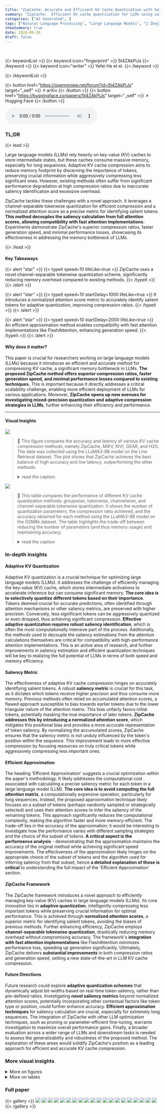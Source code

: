 ```yaml
---
title: "ZipCache: Accurate and Efficient KV Cache Quantization with Salient Token Identification"
summary: "ZipCache:  Efficient KV cache quantization for LLMs using salient token identification, achieving 4.98x compression with minimal accuracy loss!"
categories: ["AI Generated", ]
tags: ["Natural Language Processing", "Large Language Models", "🏢 Zhejiang University",]
showSummary: true
date: 2024-09-26
draft: false
---
```


<br>

{{< keywordList >}}
{{< keyword icon="fingerprint" >}} 5t4ZAkPiJs {{< /keyword >}}
{{< keyword icon="writer" >}} Yefei He et el. {{< /keyword >}}
 
{{< /keywordList >}}

{{< button href="https://openreview.net/forum?id=5t4ZAkPiJs" target="_self" >}}
↗ arXiv
{{< /button >}}
{{< button href="https://huggingface.co/papers/5t4ZAkPiJs" target="_self" >}}
↗ Hugging Face
{{< /button >}}



<audio controls>
    <source src="https://ai-paper-reviewer.com/5t4ZAkPiJs/podcast.wav" type="audio/wav">
    Your browser does not support the audio element.
</audio>


### TL;DR


{{< lead >}}

Large language models (LLMs) rely heavily on key-value (KV) caches to store intermediate states, but these caches consume massive memory, especially for long sequences. Adaptive KV cache compression aims to reduce memory footprint by discerning the importance of tokens, preserving crucial information while aggressively compressing less significant ones. However, existing methods often suffer from significant performance degradation at high compression ratios due to inaccurate saliency identification and excessive overhead. 

ZipCache tackles these challenges with a novel approach. It leverages a channel-separable tokenwise quantization for efficient compression and a normalized attention score as a precise metric for identifying salient tokens.  **This method decouples the saliency calculation from full attention scores, allowing compatibility with fast attention implementations.**  Experiments demonstrate ZipCache's superior compression ratios, faster generation speed, and minimal performance losses, showcasing its effectiveness in addressing the memory bottleneck of LLMs.

{{< /lead >}}


#### Key Takeaways

{{< alert "star" >}}
{{< typeit speed=10 lifeLike=true >}} ZipCache uses a novel channel-separable tokenwise quantization scheme, significantly reducing memory overhead compared to existing methods. {{< /typeit >}}
{{< /alert >}}

{{< alert "star" >}}
{{< typeit speed=10 startDelay=1000 lifeLike=true >}} It introduces a normalized attention score metric to accurately identify salient tokens for adaptive quantization, improving compression ratios. {{< /typeit >}}
{{< /alert >}}

{{< alert "star" >}}
{{< typeit speed=10 startDelay=2000 lifeLike=true >}} An efficient approximation method enables compatibility with fast attention implementations like FlashAttention, enhancing generation speed. {{< /typeit >}}
{{< /alert >}}

#### Why does it matter?
This paper is crucial for researchers working on large language models (LLMs) because it introduces an efficient and accurate method for compressing KV cache, a significant memory bottleneck in LLMs.  **The proposed ZipCache method offers superior compression ratios, faster generation speed, and minimal performance losses compared to existing techniques.** This is important because it directly addresses a critical scalability challenge, enabling more efficient deployment of LLMs for various applications. Moreover, **ZipCache opens up new avenues for investigating mixed-precision quantization and adaptive compression strategies in LLMs**, further enhancing their efficiency and performance.

------
#### Visual Insights



![](https://ai-paper-reviewer.com/5t4ZAkPiJs/figures_1_1.jpg)

> 🔼 This figure compares the accuracy and latency of various KV cache compression methods, namely ZipCache, MiKV, KIVI, GEAR, and H2O.  The data was collected using the LLaMA3-8B model on the Line Retrieval dataset.  The plot shows that ZipCache achieves the best balance of high accuracy and low latency, outperforming the other methods.
> <details>
> <summary>read the caption</summary>
> Figure 1: Accuracy and efficiency comparisons across various KV cache compression methods. Data is collected with LLaMA3-8B model on Line Retrieval dataset. Among these methods, ZipCache achieves the highest accuracy, generation speed and compression ratio. Details can be found in the supplementary material.
> </details>





![](https://ai-paper-reviewer.com/5t4ZAkPiJs/tables_4_1.jpg)

> 🔼 This table compares the performance of different KV cache quantization methods: groupwise, tokenwise, channelwise, and channel-separable tokenwise quantization. It shows the number of quantization parameters, the compression ratio achieved, and the accuracy obtained for each method using the LLaMA3-8B model on the GSM8k dataset.  The table highlights the trade-off between reducing the number of parameters (and thus memory usage) and maintaining accuracy.
> <details>
> <summary>read the caption</summary>
> Table 1: Performance comparisons of different quantization granularities for KV cache. The KV cache is quantized to 4-bit and the compression ratio is calculated with b = 8, hd = l = 4096 and n = 32. Data is collected with LLaMA3-8B model on GSM8k dataset.
> </details>





### In-depth insights


#### Adaptive KV Quantization
Adaptive KV quantization is a crucial technique for optimizing large language models (LLMs).  It addresses the challenge of efficiently managing the key-value (KV) cache, which stores intermediate activations to accelerate inference but can consume significant memory.  **The core idea is to selectively quantize different tokens based on their importance**.  Tokens deemed crucial for accurate predictions, often identified through attention mechanisms or other saliency metrics, are preserved with higher precision. Conversely, less significant tokens can be aggressively quantized or even dropped, thus achieving significant compression.  **Effective adaptive quantization requires robust saliency identification**, which is often the most computationally intensive part of the process.  Additionally, the methods used to decouple the saliency estimations from the attention calculations themselves are critical for compatibility with high-performance attention implementations. This is an active area of research, and further improvements in saliency estimation and efficient quantization techniques will be key to realizing the full potential of LLMs in terms of both speed and memory efficiency.

#### Saliency Metric
The effectiveness of adaptive KV cache compression hinges on accurately identifying salient tokens.  A robust **saliency metric** is crucial for this task, as it dictates which tokens receive higher precision and thus consume more memory.  Previous methods often relied on accumulated attention scores, a flawed approach susceptible to bias towards earlier tokens due to the lower triangular nature of the attention matrix. This bias unfairly favors initial tokens, potentially masking the true importance of later tokens.  **ZipCache addresses this by introducing a normalized attention score**, which mitigates this positional bias and provides a more accurate representation of token saliency. By normalizing the accumulated scores, ZipCache ensures that the saliency metric is not unduly influenced by the token's position within the sequence.  This improvement leads to more effective compression by focusing resources on truly critical tokens while aggressively compressing less important ones.

#### Efficient Approximation
The heading 'Efficient Approximation' suggests a crucial optimization within the paper's methodology. It likely addresses the computational cost associated with calculating a precise saliency metric for each token in a large language model (LLM).  **The core idea is to avoid computing the full attention matrix**, a computationally expensive operation, particularly for long sequences.  Instead, the proposed approximation technique likely focuses on a subset of tokens (perhaps randomly sampled or strategically selected) and uses their attention scores to infer the saliency of the remaining tokens. This approach significantly reduces the computational complexity, making the algorithm faster and more memory-efficient. The trade-off lies in the accuracy of the approximation; it would be interesting to investigate how the performance varies with different sampling strategies and the choice of the subset of tokens. **A critical aspect is the performance analysis** - demonstrating that the approximation maintains the accuracy of the original method while achieving significant speed improvements.  The effectiveness of the approximation likely hinges on the appropriate choice of the subset of tokens and the algorithm used for inferring saliency from that subset, hence **a detailed explanation of those is critical** to understanding the full impact of the 'Efficient Approximation' section.

#### ZipCache Framework
The ZipCache framework introduces a novel approach to efficiently managing key-value (KV) caches in large language models (LLMs).  Its core innovation lies in **adaptive quantization**, intelligently compressing less important tokens while preserving crucial information for optimal performance. This is achieved through **normalized attention scores**, a superior metric for identifying salient tokens, avoiding the biases of previous methods.  Further enhancing efficiency, ZipCache employs **channel-separable tokenwise quantization**, drastically reducing memory overhead without compromising accuracy.  The framework's **integration with fast attention implementations** like FlashAttention minimizes performance loss, speeding up generation significantly. Ultimately, ZipCache delivers **substantial improvements** in both compression ratios and generation speed, setting a new state-of-the-art in LLM KV cache compression.

#### Future Directions
Future research could explore **adaptive quantization schemes** that dynamically adjust bit-widths based on real-time token saliency, rather than pre-defined ratios.  Investigating **novel saliency metrics** beyond normalized attention scores, potentially incorporating other contextual factors like token type or position, could further enhance accuracy.  **Efficient approximation techniques** for saliency calculation are crucial, especially for extremely long sequences.  The integration of ZipCache with other LLM optimization techniques, such as pruning or parameter-efficient fine-tuning, warrants investigation to maximize overall performance gains.  Finally, a broader evaluation across a wider range of LLMs and downstream tasks is needed to assess the generalizability and robustness of the proposed method.  The exploration of these areas would solidify ZipCache's position as a leading approach for efficient and accurate KV cache compression.


### More visual insights

<details>
<summary>More on figures
</summary>


![](https://ai-paper-reviewer.com/5t4ZAkPiJs/figures_4_1.jpg)

> 🔼 This figure illustrates different quantization approaches for key and value states in LLMs.  It highlights the existence of channel outliers and differences in token representations. (a) shows a visualization of key and value states, demonstrating the presence of outliers and variations. (b), (c), and (d) compare tokenwise, groupwise, and channel-separable tokenwise quantization, respectively, showing how each method handles these characteristics. The channel-separable tokenwise quantization is proposed as a more efficient method to address the challenges posed by outliers and variations.
> <details>
> <summary>read the caption</summary>
> Figure 2: Visualization and different quantization granularities for key and value states. Here, we omit the batch dimension for simplicity. For keys, channel outliers emerge, yet token representations exhibit minimal differences. For values, both channel outliers and distinct token representations exist.
> </details>



![](https://ai-paper-reviewer.com/5t4ZAkPiJs/figures_5_1.jpg)

> 🔼 This figure illustrates the differences between accumulated attention scores and normalized attention scores in identifying salient tokens.  Panel (a) uses a toy example to show how earlier tokens accumulate more attention scores due to the lower triangular nature of the attention matrix, leading to a bias towards earlier tokens. Panel (b) shows a real example from the GSM8k dataset, highlighting that important tokens (i.e., the final question) might not be identified as salient using accumulated attention scores.  Panel (c) compares the probability of a token being selected as salient using both methods.  This figure is key in supporting the paper's claim that accumulated attention scores are inaccurate for identifying salient tokens, whereas normalized attention scores provide a more accurate representation.
> <details>
> <summary>read the caption</summary>
> Figure 3: (a) A toy example to illustrate accumulated attention scores and normalized attention scores. Initial tokens have larger attention scores and more values to be accumulated. (b) A sample from GSM8k dataset with chain-of-thoughts (CoT) prompting. (c) The probability of each token being selected as a salient token, measured by both accumulated and normalized attention scores. Tokens correspond to the final question are identified as low saliency by accumulated attention scores.
> </details>



![](https://ai-paper-reviewer.com/5t4ZAkPiJs/figures_6_1.jpg)

> 🔼 This figure illustrates the efficiency improvements achieved by ZipCache's efficient saliency metric which uses probe tokens for faster computation.  Panel (a) shows how ZipCache only computes attention scores for a subset of tokens (probe tokens), enabling the use of FlashAttention for faster computation of the remaining tokens.  Panels (b) and (c) show the differences between standard attention and FlashAttention in terms of memory access and computational speed.  FlashAttention's block-wise computation significantly reduces the memory usage compared to standard attention.
> <details>
> <summary>read the caption</summary>
> Figure 4: (a): Efficient saliency metric only requires attention scores of probe tokens through standard attention, enabling fast computation for the majority of tokens through FlashAttention. (b): In standard attention, full attention scores are computed before deriving the attention output. (c): FlashAttention avoids large attention matrix memory transfers by partitioning input matrices into blocks for incremental computation.
> </details>



![](https://ai-paper-reviewer.com/5t4ZAkPiJs/figures_8_1.jpg)

> 🔼 This figure compares the accuracy of various KV cache compression methods (ZipCache, KIVI-2, MiKV, H2O) against the full cache baseline on the Line Retrieval dataset.  The x-axis represents the number of lines in the dataset, and the y-axis represents the accuracy achieved by each method.  The results are shown for three different LLMs: LLaMA2-13B, LLaMA3-8B, and Mistral-7B.  The figure visually demonstrates how ZipCache maintains high accuracy even at a high compression ratio, compared to other methods, particularly as the number of lines increases.  This highlights the effectiveness of ZipCache in balancing accuracy and compression for retrieval tasks.
> <details>
> <summary>read the caption</summary>
> Figure 5: Performance comparisons of various KV cache compression methods on Line Retrieval.
> </details>



![](https://ai-paper-reviewer.com/5t4ZAkPiJs/figures_9_1.jpg)

> 🔼 This figure shows a comparison of the prefill-phase latency, decoding-phase latency, and maximum GPU memory usage between MiKV and ZipCache across various input lengths (with a batch size of 8).  The results demonstrate that ZipCache significantly reduces latency and memory usage compared to MiKV, highlighting the efficiency gains achieved by the proposed method.
> <details>
> <summary>read the caption</summary>
> Figure 6: Comparisons of prefill-phase, decoding-phase latency and memory consumption between MiKV and ZipCache.
> </details>



</details>




<details>
<summary>More on tables
</summary>


![](https://ai-paper-reviewer.com/5t4ZAkPiJs/tables_6_1.jpg)
> 🔼 This table presents the results of an experiment comparing different strategies for selecting 'probe tokens' in the ZipCache algorithm. The goal is to find the most efficient way to approximate the saliency of all tokens using only a small subset of probe tokens. The experiment uses the LLaMA3-8B model and the GSM8k dataset.  The table shows that using a hybrid approach, combining random and recent tokens, yields the best performance in terms of accuracy.
> <details>
> <summary>read the caption</summary>
> Table 2: Performance comparisons of various probe strategies. Data is collected from LLaMA3-8B model on GSM8k dataset. We quantize 40% salient tokens to 4-bit and the remaining 60% tokens to 2-bit. The proportion of probe tokens is 10%.
> </details>

![](https://ai-paper-reviewer.com/5t4ZAkPiJs/tables_7_1.jpg)
> 🔼 This table presents the performance comparison results of different KV cache compression methods on the GSM8k dataset using chain-of-thought (CoT) prompting.  It shows the accuracy and compression ratio achieved by each method across various models (Mistral-7B, LLaMA2-7B, LLaMA3-8B), varying bit-widths for salient and regular tokens, and different saliency ratios.  The results highlight ZipCache's superior performance in terms of both accuracy and compression.
> <details>
> <summary>read the caption</summary>
> Table 3: Performance comparisons on GSM8k with CoT prompts. Here, 'H/L' denotes the bit-width for salient tokens (high-precision) and regular tokens (low-precision), respectively. The compression ratio is calculated with an average input length of l = 840.
> </details>

![](https://ai-paper-reviewer.com/5t4ZAkPiJs/tables_8_1.jpg)
> 🔼 This table compares the performance of various KV cache compression methods on the GSM8k dataset using chain-of-thought prompting.  It shows the accuracy and compression ratio achieved by each method, varying the bit-width and proportion of salient tokens quantized to higher precision.  The results highlight the trade-offs between compression and accuracy.
> <details>
> <summary>read the caption</summary>
> Table 3: Performance comparisons on GSM8k with CoT prompts. Here, 'H/L' denotes the bit-width for salient tokens (high-precision) and regular tokens (low-precision), respectively. The compression ratio is calculated with an average input length of l = 840.
> </details>

![](https://ai-paper-reviewer.com/5t4ZAkPiJs/tables_12_1.jpg)
> 🔼 This table compares the performance of different KV cache quantization methods: groupwise, tokenwise, and channel-separable tokenwise quantization.  It shows the impact of each quantization method on the number of quantization parameters, compression ratio, and accuracy. The experiment is performed using the LLaMA3-8B model on the GSM8k dataset with specific hyperparameters (b=8, hd=l=4096, n=32).
> <details>
> <summary>read the caption</summary>
> Table 1: Performance comparisons of different quantization granularities for KV cache. The KV cache is quantized to 4-bit and the compression ratio is calculated with b = 8, hd = l = 4096 and n = 32. Data is collected with LLaMA3-8B model on GSM8k dataset.
> </details>

![](https://ai-paper-reviewer.com/5t4ZAkPiJs/tables_13_1.jpg)
> 🔼 This table compares the performance of different KV cache quantization granularities (groupwise, tokenwise, and channel-separable tokenwise).  It shows the number of quantization parameters, compression ratio, and accuracy achieved by each method using the LLaMA3-8B model on the GSM8k dataset. The comparison highlights the efficiency of the proposed channel-separable tokenwise quantization.
> <details>
> <summary>read the caption</summary>
> Table 1: Performance comparisons of different quantization granularities for KV cache. The KV cache is quantized to 4-bit and the compression ratio is calculated with b = 8, hd = l = 4096 and n = 32. Data is collected with LLaMA3-8B model on GSM8k dataset.
> </details>

![](https://ai-paper-reviewer.com/5t4ZAkPiJs/tables_14_1.jpg)
> 🔼 This table presents an ablation study comparing different methods for identifying salient tokens in the GSM8k dataset using chain-of-thought prompting.  It compares the accuracy achieved using three different saliency metrics:  using the most recent tokens, accumulated attention scores, and the normalized attention scores proposed in the paper.  The results demonstrate the superior performance of the proposed normalized attention scores method.
> <details>
> <summary>read the caption</summary>
> Table A: The effect of various saliency metric on GSM8k with CoT prompts. Here, 'H/L' denotes the bit-width for salient tokens (high-precision) and regular tokens (low-precision), respectively. 'Locality' means the recent tokens are identified as salient tokens. The compression ratio is calculated with an average input length of l = 840.
> </details>

![](https://ai-paper-reviewer.com/5t4ZAkPiJs/tables_14_2.jpg)
> 🔼 This table compares the performance of different KV cache compression methods on the GSM8k dataset using chain-of-thought prompting.  It shows the accuracy, compression ratio, and prefill-phase latency for each method, varying the bit-width and the proportion of salient tokens compressed at higher precision. The table highlights the trade-off between compression and accuracy.
> <details>
> <summary>read the caption</summary>
> Table 3: Performance comparisons on GSM8k with CoT prompts. Here, 'H/L' denotes the bit-width for salient tokens (high-precision) and regular tokens (low-precision), respectively. The compression ratio is calculated with an average input length of l = 840.
> </details>

![](https://ai-paper-reviewer.com/5t4ZAkPiJs/tables_14_3.jpg)
> 🔼 This table presents a comparison of the performance of different methods (FP16, KIVI-2, and ZipCache) on the LongBench benchmark using the Llama-2-7b-chat model.  The benchmark includes various tasks like Qasper, QMSum, MultiNews, TREC, TriviaQA, SAMSum, LCC, and RepoBench-P.  The results show the accuracy of each method on these tasks.
> <details>
> <summary>read the caption</summary>
> Table C: Performance comparisons on LongBench.
> </details>

</details>




### Full paper

{{< gallery >}}
<img src="https://ai-paper-reviewer.com/5t4ZAkPiJs/1.png" class="grid-w50 md:grid-w33 xl:grid-w25" />
<img src="https://ai-paper-reviewer.com/5t4ZAkPiJs/2.png" class="grid-w50 md:grid-w33 xl:grid-w25" />
<img src="https://ai-paper-reviewer.com/5t4ZAkPiJs/3.png" class="grid-w50 md:grid-w33 xl:grid-w25" />
<img src="https://ai-paper-reviewer.com/5t4ZAkPiJs/4.png" class="grid-w50 md:grid-w33 xl:grid-w25" />
<img src="https://ai-paper-reviewer.com/5t4ZAkPiJs/5.png" class="grid-w50 md:grid-w33 xl:grid-w25" />
<img src="https://ai-paper-reviewer.com/5t4ZAkPiJs/6.png" class="grid-w50 md:grid-w33 xl:grid-w25" />
<img src="https://ai-paper-reviewer.com/5t4ZAkPiJs/7.png" class="grid-w50 md:grid-w33 xl:grid-w25" />
<img src="https://ai-paper-reviewer.com/5t4ZAkPiJs/8.png" class="grid-w50 md:grid-w33 xl:grid-w25" />
<img src="https://ai-paper-reviewer.com/5t4ZAkPiJs/9.png" class="grid-w50 md:grid-w33 xl:grid-w25" />
<img src="https://ai-paper-reviewer.com/5t4ZAkPiJs/10.png" class="grid-w50 md:grid-w33 xl:grid-w25" />
<img src="https://ai-paper-reviewer.com/5t4ZAkPiJs/11.png" class="grid-w50 md:grid-w33 xl:grid-w25" />
<img src="https://ai-paper-reviewer.com/5t4ZAkPiJs/12.png" class="grid-w50 md:grid-w33 xl:grid-w25" />
<img src="https://ai-paper-reviewer.com/5t4ZAkPiJs/13.png" class="grid-w50 md:grid-w33 xl:grid-w25" />
<img src="https://ai-paper-reviewer.com/5t4ZAkPiJs/14.png" class="grid-w50 md:grid-w33 xl:grid-w25" />
<img src="https://ai-paper-reviewer.com/5t4ZAkPiJs/15.png" class="grid-w50 md:grid-w33 xl:grid-w25" />
<img src="https://ai-paper-reviewer.com/5t4ZAkPiJs/16.png" class="grid-w50 md:grid-w33 xl:grid-w25" />
<img src="https://ai-paper-reviewer.com/5t4ZAkPiJs/17.png" class="grid-w50 md:grid-w33 xl:grid-w25" />
<img src="https://ai-paper-reviewer.com/5t4ZAkPiJs/18.png" class="grid-w50 md:grid-w33 xl:grid-w25" />
<img src="https://ai-paper-reviewer.com/5t4ZAkPiJs/19.png" class="grid-w50 md:grid-w33 xl:grid-w25" />
<img src="https://ai-paper-reviewer.com/5t4ZAkPiJs/20.png" class="grid-w50 md:grid-w33 xl:grid-w25" />
{{< /gallery >}}